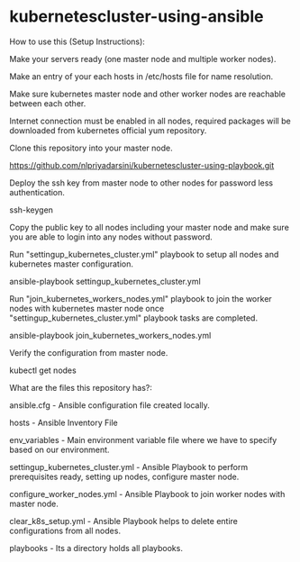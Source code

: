 # kubernetescluster-using-ansible

How to use this (Setup Instructions):

Make your servers ready (one master node and multiple worker nodes).

Make an entry of your each hosts in /etc/hosts file for name resolution.

Make sure kubernetes master node and other worker nodes are reachable between each other.

Internet connection must be enabled in all nodes, required packages will be downloaded from kubernetes official yum repository.

Clone this repository into your master node.

https://github.com/nlpriyadarsini/kubernetescluster-using-playbook.git

Deploy the ssh key from master node to other nodes for password less authentication.

ssh-keygen

Copy the public key to all nodes including your master node and make sure you are able to login into any nodes without password.

Run "settingup_kubernetes_cluster.yml" playbook to setup all nodes and kubernetes master configuration.

ansible-playbook settingup_kubernetes_cluster.yml

Run "join_kubernetes_workers_nodes.yml" playbook to join the worker nodes with kubernetes master node once "settingup_kubernetes_cluster.yml" playbook tasks are completed.

ansible-playbook join_kubernetes_workers_nodes.yml

Verify the configuration from master node.

kubectl get nodes

What are the files this repository has?:

ansible.cfg - Ansible configuration file created locally.

hosts - Ansible Inventory File

env_variables - Main environment variable file where we have to specify based on our environment.

settingup_kubernetes_cluster.yml - Ansible Playbook to perform prerequisites ready, setting up nodes, configure master node.

configure_worker_nodes.yml - Ansible Playbook to join worker nodes with master node.

clear_k8s_setup.yml - Ansible Playbook helps to delete entire configurations from all nodes.

playbooks - Its a directory holds all playbooks.

